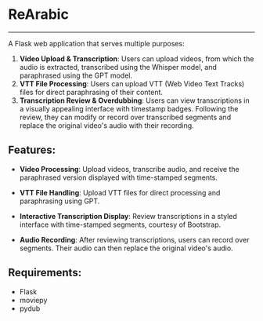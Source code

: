 # ReArabic


---


A Flask web application that serves multiple purposes:

1. **Video Upload & Transcription**: Users can upload videos, from which the audio is extracted, transcribed using the Whisper model, and paraphrased using the GPT model.
2. **VTT File Processing**: Users can upload VTT (Web Video Text Tracks) files for direct paraphrasing of their content.
3. **Transcription Review & Overdubbing**: Users can view transcriptions in a visually appealing interface with timestamp badges. Following the review, they can modify or record over transcribed segments and replace the original video's audio with their recording.

## Features:

- **Video Processing**: Upload videos, transcribe audio, and receive the paraphrased version displayed with time-stamped segments.

- **VTT File Handling**: Upload VTT files for direct processing and paraphrasing using GPT.

- **Interactive Transcription Display**: Review transcriptions in a styled interface with time-stamped segments, courtesy of Bootstrap.

- **Audio Recording**: After reviewing transcriptions, users can record over segments. Their audio can then replace the original video's audio.

## Requirements:

- Flask
- moviepy
- pydub
